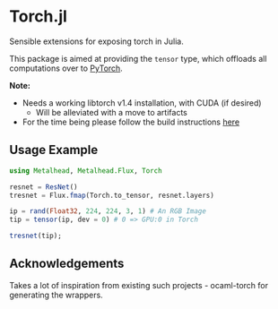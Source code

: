 # Torch.jl
Sensible extensions for exposing torch in Julia.

This package is aimed at providing the `tensor` type, which offloads all computations over to [PyTorch](https://pytorch.org).

**Note:**
* Needs a working libtorch v1.4 installation, with CUDA (if desired)
  - Will be alleviated with a move to artifacts
* For the time being please follow the build instructions [here](build/README.md)

## Usage Example

```julia
using Metalhead, Metalhead.Flux, Torch

resnet = ResNet()
tresnet = Flux.fmap(Torch.to_tensor, resnet.layers)

ip = rand(Float32, 224, 224, 3, 1) # An RGB Image
tip = tensor(ip, dev = 0) # 0 => GPU:0 in Torch

tresnet(tip);
```

## Acknowledgements
Takes a lot of inspiration from existing such projects - ocaml-torch for generating the wrappers.
